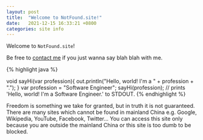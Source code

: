 ```yaml
---
layout: post
title:  "Welcome to NotFound.site!"
date:   2021-12-15 16:33:21 +0800
categories: site info
---
```


Welcome to `NotFound.site`!

Be free to [contact me](mailto:bear@notfound.site) if you just wanna say blah blah with me.

{% highlight java %}

void sayHi(var profession){
  out.println("Hello, world! I'm a " + profession + ".");
}
var profession = "Software Engineer";
sayHi(profession); 
// prints 'Hello, world! I'm a Software Engineer.' to STDOUT.
{% endhighlight %}


Freedom is something we take for granted, but in truth it is not guaranteed. There are many sites which cannot be found in mainland China e.g.  Google, Wikipedia, YouTube, Facebook, Twitter... You can access this site only because you are outside the mainland China or this site is too dumb to be blocked.
